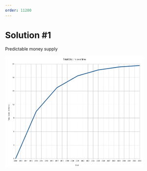 ```yaml
---
order: 11200
---
```


# Solution #1

Predictable money supply

<img alt="graph of bitcoin supply" src="images/total-bitcoins-over-time-graph.png" width="450px" />
